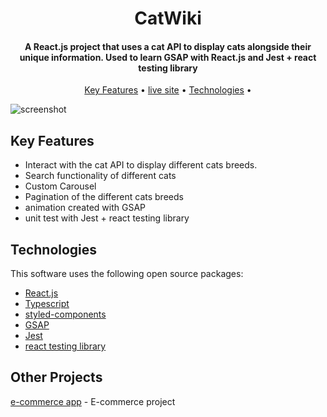 <h1 align="center">
  CatWiki
  <br>
</h1>

<h4 align="center">A React.js project that uses a cat API to display cats alongside their unique information. Used to learn GSAP with React.js and Jest + react testing library</h4>

<p align="center">
  <a href="#key-features">Key Features</a> •
  <a href="https://cat-site-2c83f.web.app/">live site</a> •
  <a href="#credits">Technologies</a> •
</p>

![screenshot](https://imgur.com/gallery/PExRmtL)

## Key Features

- Interact with the cat API to display different cats breeds.
- Search functionality of different cats
- Custom Carousel
- Pagination of the different cats breeds
- animation created with GSAP
- unit test with Jest + react testing library

## Technologies

This software uses the following open source packages:

- [React.js](https://reactjs.org/)
- [Typescript](https://www.typescriptlang.org/)
- [styled-components](https://styled-components.com/)
- [GSAP](https://greensock.com/gsap/)
- [Jest](https://jestjs.io/)
- [react testing library](https://testing-library.com/docs/react-testing-library/intro/)

## Other Projects

[e-commerce app](https://e-commerce-c8199.firebaseapp.com/) - E-commerce project
